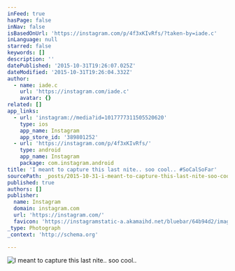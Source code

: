 ```yaml
---
inFeed: true
hasPage: false
inNav: false
isBasedOnUrl: 'https://instagram.com/p/4f3xKIvRfs/?taken-by=iade.c'
inLanguage: null
starred: false
keywords: []
description: ''
datePublished: '2015-10-31T19:26:07.025Z'
dateModified: '2015-10-31T19:26:04.332Z'
author:
  - name: iade.c
    url: 'https://instagram.com/iade.c'
    avatar: {}
related: []
app_links:
  - url: 'instagram://media?id=1017777311505520620'
    type: ios
    app_name: Instagram
    app_store_id: '389801252'
  - url: 'https://instagram.com/p/4f3xKIvRfs/'
    type: android
    app_name: Instagram
    package: com.instagram.android
title: 'I meant to capture this last nite.. soo cool.. #SoCalSoFar'
sourcePath: _posts/2015-10-31-i-meant-to-capture-this-last-nite-soo-cool-socalsofar.md
published: true
authors: []
publisher:
  name: Instagram
  domain: instagram.com
  url: 'https://instagram.com/'
  favicon: 'https://instagramstatic-a.akamaihd.net/bluebar/64b94d2/images/ico/favicon.ico'
_type: Photograph
_context: 'http://schema.org'

---
```

![I meant to capture this last nite.. soo cool.. ](https://scontent.cdninstagram.com/hphotos-xfa1/t51.2885-15/e15/11381479_1625615354388506_355432310_n.jpg)